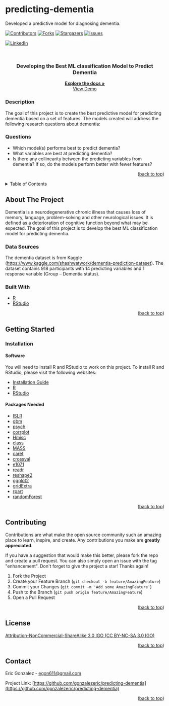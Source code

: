 # predicting-dementia
Developed a predictive model for diagnosing dementia.

<div id="top"></div>
<!--
*** Thanks for checking out the Best-README-Template. If you have a suggestion
*** that would make this better, please fork the repo and create a pull request
*** or simply open an issue with the tag "enhancement".
*** Don't forget to give the project a star!
*** Thanks again! Now go create something AMAZING! :D
-->



<!-- PROJECT SHIELDS -->
<!--
*** I'm using markdown "reference style" links for readability.
*** Reference links are enclosed in brackets [ ] instead of parentheses ( ).
*** See the bottom of this document for the declaration of the reference variables
*** for contributors-url, forks-url, etc. This is an optional, concise syntax you may use.
*** https://www.markdownguide.org/basic-syntax/#reference-style-links
-->
[![Contributors][contributors-shield]][contributors-url]
[![Forks][forks-shield]][forks-url]
[![Stargazers][stars-shield]][stars-url]
[![Issues][issues-shield]][issues-url]
<!-- [![MIT License][license-shield]][license-url] -->
[![LinkedIn][linkedin-shield]][linkedin-url]


<!-- PROJECT LOGO -->
<br />

<h3 align="center"> Developing the Best ML classification Model to Predict Dementia</h3>

  <p align="center">
    <a href="https://github.com/gonzalezeric/predicting-dementia/tree/main/docs"><strong>Explore the docs »</strong></a>
    <br />
    <a href="https://youtu.be/C5DD490NRKM">View Demo</a>
  </p>
</div>

### Description

The goal of this project is to create the best predictive model for predicting dementia based on a set of features. The models created will address the following research questions about dementia:

### Questions

* Which model(s) performs best to predict dementia?
* What variables are best at predicting dementia?
* Is there any collinearity between the predicting variables from dementia? If so, do the models perform better with fewer features?

<p align="right">(<a href="#top">back to top</a>)</p>



<!-- TABLE OF CONTENTS -->
<details>
  <summary>Table of Contents</summary>
  <ol>
    <li>
      <a href="#about-the-project">About The Project</a>
      <ul>
        <li><a href="#built-with">Built With</a></li>
      </ul>
    </li>
    <li>
      <a href="#getting-started">Getting Started</a>
      <ul>
        <li><a href="#prerequisites">Prerequisites</a></li>
        <li><a href="#installation">Installation</a></li>
      </ul>
    </li>
    <li><a href="#contributing">Contributing</a></li>
    <li><a href="#license">License</a></li>
    <li><a href="#contact">Contact</a></li>

  </ol>
</details>



<!-- ABOUT THE PROJECT -->
## About The Project

Dementia is a neurodegenerative chronic illness that causes loss of memory, language, problem-solving and other neurological issues. It is defined as a deterioration of cognitive function beyond what may be expected. The goal of this project is to develop the best ML classification model for predicting dementia. 

<!-- <p align="right">(<a href="#top">back to top</a>)</p> -->

### Data Sources

The dementia dataset is from Kaggle (https://www.kaggle.com/shashwatwork/dementia-prediction-dataset). The dataset contains 918 participants with 14 predicting variables and 1 response variable (Group – Dementia status).

### Built With

* [R](https://cran.r-project.org/)
* [RStudio](https://www.rstudio.com/)

<p align="right">(<a href="#top">back to top</a>)</p>


<!-- GETTING STARTED -->
## Getting Started

<!-- This is an example of how you may give instructions on setting up your project locally.
To get a local copy up and running follow these simple example steps. -->

<!-- ### Prerequisites -->
<!-- 
This is an example of how to list things you need to use the software and how to install them.
* npm
  ```sh
  npm install npm@latest -g
  ``` -->
### Installation

#### Software
You will need to install R and RStudio to work on this project. To install R and RStudio, please visit the following websites:

* [Installation Guide](https://rstudio-education.github.io/hopr/starting.html)
* [R](https://cran.r-project.org/)
* [RStudio](https://www.rstudio.com/)

#### Packages Needed

* [ISLR](https://cran.r-project.org/web/packages/ISLR/index.html)
* [gbm](https://cran.r-project.org/package=gbm)
* [psych](https://cran.r-project.org/web/packages/psych/index.html)
* [corrplot](https://cran.r-project.org/web/packages/corrplot/vignettes/corrplot-intro.html)
* [Hmisc](https://cran.r-project.org/web/packages/Hmisc/index.html)
* [class](https://cran.r-project.org/web/packages/class/class.pdf)
* [MASS](https://cran.r-project.org/web/packages/MASS/MASS.pdf)
* [caret](https://cran.r-project.org/web/packages/caret/caret.pdf)
* [crossval](https://cran.r-project.org/package=crossval)
* [e1071](https://cran.r-project.org/package=e1071)
* [readr](https://cran.r-project.org/package=readr)
* [reshape2](https://cran.r-project.org/package=reshape2)
* [ggplot2](https://www.rdocumentation.org/packages/ggplot2/versions/3.3.5)
* [gridExtra](https://cran.r-project.org/package=gridExtra)
* [rpart](https://cran.r-project.org/web/packages/rpart/rpart.pdf)
* [randomForest](https://www.rdocumentation.org/packages/randomForest/versions/4.6-14/topics/randomForest)

<!-- 
1. Get a free API Key at [https://example.com](https://example.com)
2. Clone the repo
   ```sh
   git clone https://github.com/github_username/repo_name.git
   ```
3. Install NPM packages
   ```sh
   npm install
   ```
4. Enter your API in `config.js`
   ```js
   const API_KEY = 'ENTER YOUR API';
   ``` -->

<p align="right">(<a href="#top">back to top</a>)</p>



<!-- USAGE EXAMPLES -->
<!-- ## Usage

Use this space to show useful examples of how a project can be used. Additional screenshots, code examples and demos work well in this space. You may also link to more resources.

_For more examples, please refer to the [Documentation](https://example.com)_

<p align="right">(<a href="#top">back to top</a>)</p> -->


<!-- CONTRIBUTING -->
## Contributing

Contributions are what make the open source community such an amazing place to learn, inspire, and create. Any contributions you make are **greatly appreciated**.

If you have a suggestion that would make this better, please fork the repo and create a pull request. You can also simply open an issue with the tag "enhancement".
Don't forget to give the project a star! Thanks again!

1. Fork the Project
2. Create your Feature Branch (`git checkout -b feature/AmazingFeature`)
3. Commit your Changes (`git commit -m 'Add some AmazingFeature'`)
4. Push to the Branch (`git push origin feature/AmazingFeature`)
5. Open a Pull Request

<p align="right">(<a href="#top">back to top</a>)</p>


<!-- LICENSE -->
## License

[Attribution-NonCommercial-ShareAlike 3.0 IGO (CC BY-NC-SA 3.0 IGO)](https://creativecommons.org/licenses/by-nc-sa/3.0/igo/)

<p align="right">(<a href="#top">back to top</a>)</p>



<!-- CONTACT -->
## Contact

Eric Gonzalez - egon611@gmail.com

Project Link: [https://github.com/gonzalezeric/predicting-dementia](https://github.com/gonzalezeric/predicting-dementia)

<p align="right">(<a href="#top">back to top</a>)</p>



<!-- MARKDOWN LINKS & IMAGES -->
<!-- https://www.markdownguide.org/basic-syntax/#reference-style-links -->
[contributors-shield]: https://img.shields.io/github/contributors/gonzalezeric/predicting-dementia.svg?style=for-the-badge
[contributors-url]: https://github.com/gonzalezeric/predicting-dementia/graphs/contributors
[forks-shield]: https://img.shields.io/github/forks/gonzalezeric/predicting-dementia.svg?style=for-the-badge
[forks-url]: https://github.com/gonzalezeric/predicting-dementia/network/members
[stars-shield]: https://img.shields.io/github/stars/gonzalezeric/predicting-dementia.svg?style=for-the-badge
[stars-url]: https://github.com/gonzalezeric/predicting-dementia/stargazers
[issues-shield]: https://img.shields.io/github/issues/gonzalezeric/predicting-dementia.svg?style=for-the-badge
[issues-url]: https://github.com/gonzalezeric/predicting-dementia/issues
<!-- [license-shield]: https://img.shields.io/github/license/github_username/repo_name.svg?style=for-the-badge
[license-url]: https://github.com/gonzalezeric/predicting-dementia/blob/master/LICENSE.txt -->
[linkedin-shield]: https://img.shields.io/badge/-LinkedIn-black.svg?style=for-the-badge&logo=linkedin&colorB=555
[linkedin-url]: https://linkedin.com/in/egon611
[product-screenshot]: images/screenshot.png
